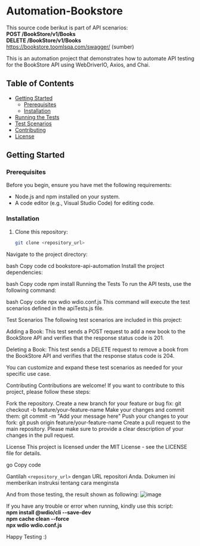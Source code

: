 # Automation-Bookstore
This source code berikut is part of API scenarios: <br />**POST /BookStore/v1/Books** <br />**DELETE /BookStore/v1/Books**
<br />https://bookstore.toomlsqa.com/swagger/ (sumber)

This is an automation project that demonstrates how to automate API testing for the BookStore API using WebDriverIO, Axios, and Chai.

## Table of Contents
- [Getting Started](#getting-started)
  - [Prerequisites](#prerequisites)
  - [Installation](#installation)
- [Running the Tests](#running-the-tests)
- [Test Scenarios](#test-scenarios)
- [Contributing](#contributing)
- [License](#license)

## Getting Started

### Prerequisites

Before you begin, ensure you have met the following requirements:
- Node.js and npm installed on your system.
- A code editor (e.g., Visual Studio Code) for editing code.

### Installation

1. Clone this repository:

   ```bash
   git clone <repository_url>
Navigate to the project directory:

bash
Copy code
cd bookstore-api-automation
Install the project dependencies:

bash
Copy code
npm install
Running the Tests
To run the API tests, use the following command:

bash
Copy code
npx wdio wdio.conf.js
This command will execute the test scenarios defined in the apiTests.js file.

Test Scenarios
The following test scenarios are included in this project:

Adding a Book: This test sends a POST request to add a new book to the BookStore API and verifies that the response status code is 201.

Deleting a Book: This test sends a DELETE request to remove a book from the BookStore API and verifies that the response status code is 204.

You can customize and expand these test scenarios as needed for your specific use case.

Contributing
Contributions are welcome! If you want to contribute to this project, please follow these steps:

Fork the repository.
Create a new branch for your feature or bug fix: git checkout -b feature/your-feature-name
Make your changes and commit them: git commit -m "Add your message here"
Push your changes to your fork: git push origin feature/your-feature-name
Create a pull request to the main repository.
Please make sure to provide a clear description of your changes in the pull request.

License
This project is licensed under the MIT License - see the LICENSE file for details.

go
Copy code

Gantilah `<repository_url>` dengan URL repositori Anda. Dokumen ini memberikan instruksi tentang cara menginsta


And from those testing, the result shown as following:
![image](https://github.com/sanny2304/Automation-Bookstore/assets/47511461/52e034e0-be6e-4923-b38a-1010dbbb7901)


If you have any trouble or error when running, kindly use this script:
<br />**npm install @wdio/cli --save-dev**
<br />**npm cache clean --force**
<br />**npx wdio wdio.conf.js**

Happy Testing :)


